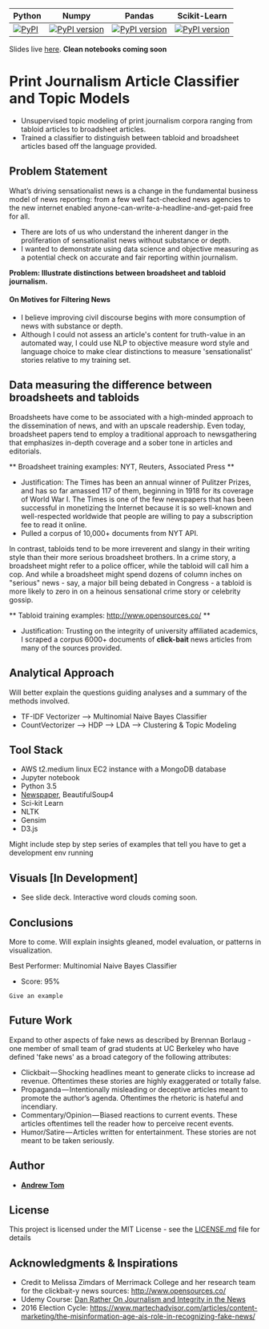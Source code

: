 Python  | Numpy | Pandas | Scikit-Learn
--------|-----|-----|---------
[![PyPI](https://img.shields.io/badge/python-3.5-blue.svg)]() | [![PyPI version](https://badge.fury.io/py/numpy.svg)](https://badge.fury.io/py/numpy) | [![PyPI version](https://badge.fury.io/py/pandas.svg)](https://badge.fury.io/py/pandas) |   [![PyPI version](https://badge.fury.io/py/scikit-learn.svg)](https://badge.fury.io/py/scikit-learn)

Slides live [here](https://docs.google.com/presentation/d/1EsK5ZUHGKwBlq2QcCHTk0cNmycLwj96eaILlKTLJFnQ/edit?usp=sharing).  **Clean notebooks coming soon**

# Print Journalism Article Classifier and Topic Models

- Unsupervised topic modeling of print journalism corpora ranging from tabloid articles to broadsheet articles.
- Trained a classifier to distinguish between tabloid and broadsheet articles based off the language provided.

## Problem Statement
What’s driving sensationalist news is a change in the fundamental business model of news reporting: from a few well fact-checked news agencies to the new internet enabled anyone-can-write-a-headline-and-get-paid free for all.
- There are lots of us who understand the inherent danger in the proliferation of sensationalist news without substance or depth.
- I wanted to demonstrate using data science and objective measuring as a potential check on accurate and fair reporting within journalism.

**Problem: Illustrate distinctions between broadsheet and tabloid journalism.**

#### On Motives for Filtering News
- I believe improving civil discourse begins with more consumption of news with substance or depth.
- Although I could not assess an article's content for truth-value in an automated way, I could use NLP to objective measure word style and language choice to make clear distinctions to measure 'sensationalist' stories relative to my training set.

## Data measuring the difference between broadsheets and tabloids

Broadsheets have come to be associated with a high-minded approach to the dissemination of news, and with an upscale readership. Even today, broadsheet papers tend to employ a traditional approach to newsgathering that emphasizes in-depth coverage and a sober tone in articles and editorials.

** Broadsheet training examples:  NYT, Reuters, Associated Press **
 - Justification: The Times has been an annual winner of Pulitzer Prizes, and has so far amassed 117 of them, beginning in 1918 for its coverage of World War I. The Times is one of the few newspapers that has been successful in monetizing the Internet because it is so well-known and well-respected worldwide that people are willing to pay a subscription fee to read it online. 
- Pulled a corpus of 10,000+ documents from NYT API.


In contrast, tabloids tend to be more irreverent and slangy in their writing style than their more serious broadsheet brothers. In a crime story, a broadsheet might refer to a police officer, while the tabloid will call him a cop. And while a broadsheet might spend dozens of column inches on "serious" news - say, a major bill being debated in Congress - a tabloid is more likely to zero in on a heinous sensational crime story or celebrity gossip.

** Tabloid training examples: http://www.opensources.co/ **
- Justification: Trusting on the integrity of university affiliated academics, I scraped a corpus 6000+ documents of **click-bait** news articles from many of the sources provided.


## Analytical Approach

Will better explain the questions guiding analyses and a summary of the methods involved.

- TF-IDF Vectorizer --> Multinomial Naive Bayes Classifier
- CountVectorizer --> HDP --> LDA --> Clustering & Topic Modeling


## Tool Stack

- AWS t2.medium linux EC2 instance with a MongoDB database
- Jupyter notebook
- Python 3.5
- [Newspaper](https://github.com/codelucas/newspaper/), BeautifulSoup4
- Sci-kit Learn
- NLTK
- Gensim
- D3.js

Might include step by step series of examples that tell you have to get a development env running

## Visuals [In Development]
- See slide deck.  Interactive word clouds coming soon.


## Conclusions
More to come.  Will explain insights gleaned, model evaluation, or patterns in visualization.

Best Performer: Multinomial Naive Bayes Classifier
- Score: 95%

```
Give an example
```

## Future Work

Expand to other aspects of fake news as described by Brennan Borlaug - one member of small team of grad students at UC Berkeley who have defined 'fake news' as a broad category of the following attributes:
- Clickbait — Shocking headlines meant to generate clicks to increase ad revenue. Oftentimes these stories are highly exaggerated or totally false.
- Propaganda — Intentionally misleading or deceptive articles meant to promote the author’s agenda. Oftentimes the rhetoric is hateful and incendiary.
- Commentary/Opinion — Biased reactions to current events. These articles oftentimes tell the reader how to perceive recent events.
- Humor/Satire — Articles written for entertainment. These stories are not meant to be taken seriously.


## Author

* [**Andrew Tom**](https://github.com/Atomahawk)

## License

This project is licensed under the MIT License - see the [LICENSE.md](LICENSE.md) file for details

## Acknowledgments & Inspirations

* Credit to Melissa Zimdars of Merrimack College and her research team for the clickbait-y news sources: http://www.opensources.co/
* Udemy Course: [Dan Rather On Journalism and Integrity in the News](https://docs.google.com/document/d/1UVVm6Ic0m5842JjSAJCTwutLp-K0dD7f-wtblHAN3rA/edit#heading=h.agfnahz97djy)
* 2016 Election Cycle: https://www.martechadvisor.com/articles/content-marketing/the-misinformation-age-ais-role-in-recognizing-fake-news/


